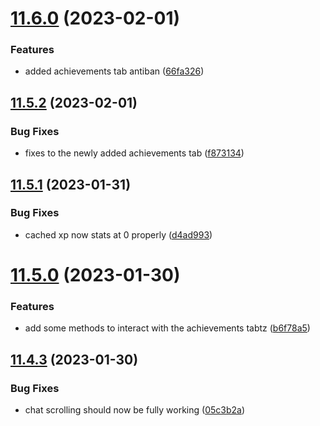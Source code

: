 # [11.6.0](https://github.com/Torwent/WaspLib/compare/v11.5.2...v11.6.0) (2023-02-01)


### Features

* added achievements tab antiban ([66fa326](https://github.com/Torwent/WaspLib/commit/66fa32662662e131f7d29d90877e1566d65a6d7c))



## [11.5.2](https://github.com/Torwent/WaspLib/compare/v11.5.1...v11.5.2) (2023-02-01)


### Bug Fixes

* fixes to the newly added achievements tab ([f873134](https://github.com/Torwent/WaspLib/commit/f8731344ce6f1ac5ef4e9ec9baa88e71f1c3a155))



## [11.5.1](https://github.com/Torwent/WaspLib/compare/v11.5.0...v11.5.1) (2023-01-31)


### Bug Fixes

* cached xp now stats at 0 properly ([d4ad993](https://github.com/Torwent/WaspLib/commit/d4ad993b59cfb614b65841a70aa82255978509b6))



# [11.5.0](https://github.com/Torwent/WaspLib/compare/v11.4.3...v11.5.0) (2023-01-30)


### Features

* add some methods to interact with the achievements tabtz ([b6f78a5](https://github.com/Torwent/WaspLib/commit/b6f78a59905b110f907e5af0c999ac95cafc763d))



## [11.4.3](https://github.com/Torwent/WaspLib/compare/v11.4.2...v11.4.3) (2023-01-30)


### Bug Fixes

* chat scrolling should now be fully working ([05c3b2a](https://github.com/Torwent/WaspLib/commit/05c3b2a5023818cde354af6ac207db4d718d47c6))



